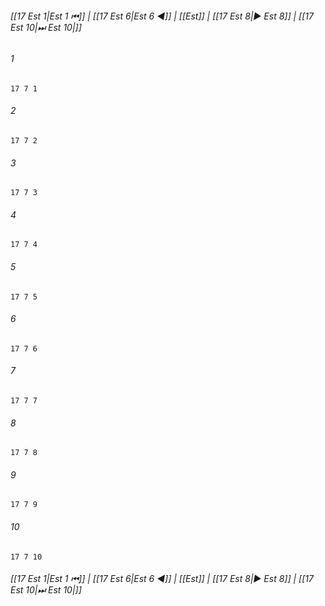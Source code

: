 
###### [[17 Est 1|Est 1 ⏮]] | [[17 Est 6|Est 6 ◀]] | [[Est]] | [[17 Est 8|▶ Est 8]] | [[17 Est 10|⏭ Est 10|]]

###### 1
``` verse
17 7 1 
```
###### 2
``` verse
17 7 2 
```
###### 3
``` verse
17 7 3 
```
###### 4
``` verse
17 7 4 
```
###### 5
``` verse
17 7 5 
```
###### 6
``` verse
17 7 6 
```
###### 7
``` verse
17 7 7 
```
###### 8
``` verse
17 7 8 
```
###### 9
``` verse
17 7 9 
```
###### 10
``` verse
17 7 10 
```

###### [[17 Est 1|Est 1 ⏮]] | [[17 Est 6|Est 6 ◀]] | [[Est]] | [[17 Est 8|▶ Est 8]] | [[17 Est 10|⏭ Est 10|]]

